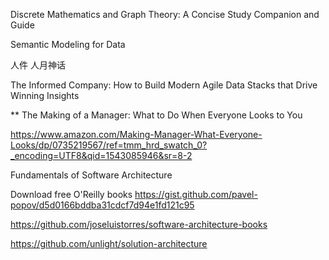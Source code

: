 Discrete Mathematics and Graph Theory: A Concise Study Companion and Guide

Semantic Modeling for Data

人件
人月神话

The Informed Company: How to Build Modern Agile Data Stacks that Drive Winning Insights

**
The Making of a Manager: What to Do When Everyone Looks to You

https://www.amazon.com/Making-Manager-What-Everyone-Looks/dp/0735219567/ref=tmm_hrd_swatch_0?_encoding=UTF8&qid=1543085946&sr=8-2


Fundamentals of Software Architecture

Download free O'Reilly books
https://gist.github.com/pavel-popov/d5d0166bddba31cdcf7d94e1fd121c95

https://github.com/joseluistorres/software-architecture-books

https://github.com/unlight/solution-architecture
